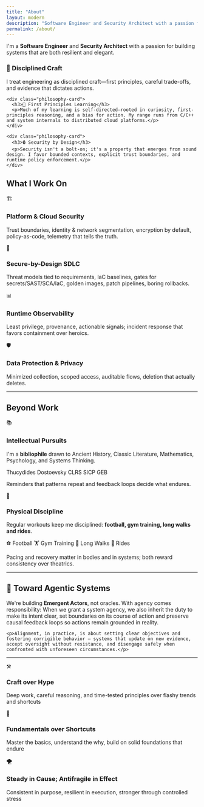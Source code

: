 ```yaml
---
title: "About"
layout: modern
description: "Software Engineer and Security Architect with a passion for building resilient, secure systems that matter."
permalink: /about/
---
```

<div class="about-intro">
  <p class="lead">I'm a <strong>Software Engineer</strong> and <strong>Security Architect</strong> with a passion for building systems that are both resilient and elegant.</p>
</div>

<div class="about-content">
  <div class="philosophy-grid">
    <div class="philosophy-card">
      <h3>🎯 Disciplined Craft</h3>
      <p>I treat engineering as disciplined craft—first principles, careful trade-offs, and evidence that dictates actions.</p>
    </div>

    <div class="philosophy-card">
      <h3>🚀 First Principles Learning</h3>
      <p>Much of my learning is self-directed—rooted in curiosity, first-principles reasoning, and a bias for action. My range runs from C/C++ and system internals to distributed cloud platforms.</p>
    </div>

    <div class="philosophy-card">
      <h3>🔒 Security by Design</h3>
      <p>Security isn't a bolt-on; it's a property that emerges from sound design. I favor bounded contexts, explicit trust boundaries, and runtime policy enforcement.</p>
    </div>
  </div>
</div>

<!-- ---

## How I think
- **Purpose before parts** (Telos) Name the objective; choose mechanisms that serve it. 
- **Evidence-driven iteration** Define intent; measure what matters; adapt on evidence.  
- **Resilience → Antifragility** Make failure safe and recovery routine; let stress refine the defaults.  
- **Stewardship** Leave systems simpler, safer, clearer than you found them. -->

## What I Work On

<div class="work-areas">
  <div class="work-card">
    <div class="work-icon">🏗️</div>
    <h3>Platform & Cloud Security</h3>
    <p>Trust boundaries, identity & network segmentation, encryption by default, policy-as-code, telemetry that tells the truth.</p>
  </div>

  <div class="work-card">
    <div class="work-icon">🔄</div>
    <h3>Secure-by-Design SDLC</h3>
    <p>Threat models tied to requirements, IaC baselines, gates for secrets/SAST/SCA/IaC, golden images, patch pipelines, boring rollbacks.</p>
  </div>

  <div class="work-card">
    <div class="work-icon">📊</div>
    <h3>Runtime Observability</h3>
    <p>Least privilege, provenance, actionable signals; incident response that favors containment over heroics.</p>
  </div>

  <div class="work-card">
    <div class="work-icon">🛡️</div>
    <h3>Data Protection & Privacy</h3>
    <p>Minimized collection, scoped access, auditable flows, deletion that actually deletes.</p>
  </div>
</div>

---

## Beyond Work

<div class="beyond-work-grid">
  <div class="beyond-card reading">
    <div class="beyond-icon">📚</div>
    <div class="beyond-content">
      <h3>Intellectual Pursuits</h3>
      <p>I'm a <strong>bibliophile</strong> drawn to Ancient History, Classic Literature, Mathematics, Psychology, and Systems Thinking.</p>
      <div class="book-shelf">
        <span class="book-spine ancient">Thucydides</span>
        <span class="book-spine literature">Dostoevsky</span>
        <span class="book-spine tech">CLRS</span>
        <span class="book-spine cs">SICP</span>
        <span class="book-spine philosophy">GEB</span>
      </div>
      <p class="book-wisdom">Reminders that patterns repeat and feedback loops decide what endures.</p>
    </div>
  </div>

  <div class="beyond-card fitness">
    <div class="beyond-icon">💪</div>
    <div class="beyond-content">
      <h3>Physical Discipline</h3>
      <p>Regular workouts keep me disciplined: <strong>football, gym training, long walks and rides</strong>.</p>
      <div class="fitness-activities">
        <span class="activity-tag">⚽ Football</span>
        <span class="activity-tag">🏋️ Gym Training</span>
        <span class="activity-tag">🚶 Long Walks</span>
        <span class="activity-tag">🚴 Rides</span>
      </div>
      <p class="fitness-wisdom">Pacing and recovery matter in bodies and in systems; both reward consistency over theatrics.</p>
    </div>
  </div>
</div>

---

<div class="philosophy-card philosophy-special">
  <div class="philosophy-header">
    <h2>🤖 Toward Agentic Systems</h2>
  </div>
  <div class="philosophy-content">
    <p>We're building <strong>Emergent Actors</strong>, not oracles. With agency comes responsibility: When we grant a system agency, we also inherit the duty to make its intent clear, set boundaries on its course of action and preserve causal feedback loops so actions remain grounded in reality.</p>

    <p>Alignment, in practice, is about setting clear objectives and fostering corrigible behavior — systems that update on new evidence, accept oversight without resistance, and disengage safely when confronted with unforeseen circumstances.</p>
  </div>
</div>

---

<div class="manifesto-grid">
  <div class="manifesto-card craft">
    <div class="manifesto-icon">⚒️</div>
    <div class="manifesto-text">
      <h3>Craft over Hype</h3>
      <p>Deep work, careful reasoning, and time-tested principles over flashy trends and shortcuts</p>
    </div>
  </div>

  <div class="manifesto-card fundamentals">
    <div class="manifesto-icon">📐</div>
    <div class="manifesto-text">
      <h3>Fundamentals over Shortcuts</h3>
      <p>Master the basics, understand the why, build on solid foundations that endure</p>
    </div>
  </div>

  <div class="manifesto-card antifragile">
    <div class="manifesto-icon">🌪️</div>
    <div class="manifesto-text">
      <h3>Steady in Cause; Antifragile in Effect</h3>
      <p>Consistent in purpose, resilient in execution, stronger through controlled stress</p>
    </div>
  </div>
</div>
